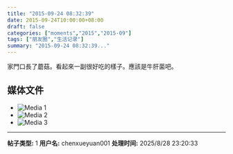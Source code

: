 ```yaml
---
title: "2015-09-24 08:32:39"
date: 2015-09-24T10:00:00+08:00
draft: false
categories: ["moments","2015","2015-09"]
tags: ["朋友圈","生活记录"]
summary: "2015-09-24 08:32:39..."
---
```


家門口長了蘑菇。看起來一副很好吃的樣子。應該是牛肝菌吧。

## 媒体文件

- ![Media 1](/Moments/photos/2015-09-24/201509240832390.jpg)
- ![Media 2](/Moments/photos/2015-09-24/201509240832391.jpg)
- ![Media 3](/Moments/photos/2015-09-24/201509240832392.jpg)

---

**帖子类型:** 1
**用户名:** chenxueyuan001
**处理时间:** 2025/8/28 23:20:33